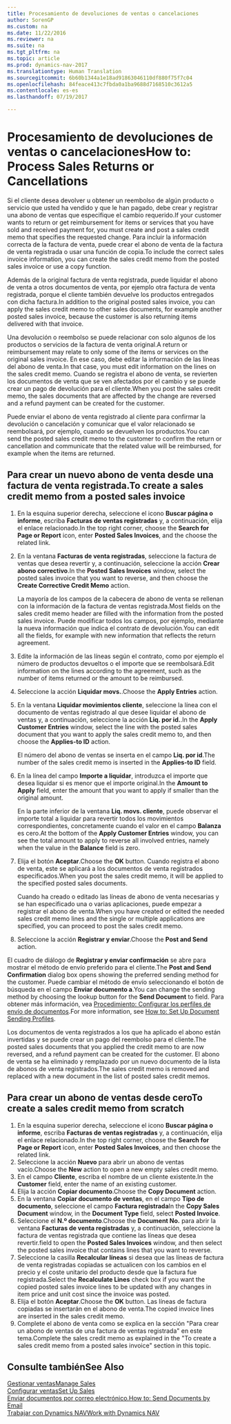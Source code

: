 ```yaml
---
title: Procesamiento de devoluciones de ventas o cancelaciones
author: SorenGP
ms.custom: na
ms.date: 11/22/2016
ms.reviewer: na
ms.suite: na
ms.tgt_pltfrm: na
ms.topic: article
ms.prod: dynamics-nav-2017
ms.translationtype: Human Translation
ms.sourcegitcommit: 6b60b1344a1e18ad91863046110df880f75f7c04
ms.openlocfilehash: 84feace413c7fbda0a1ba9688d7168510c3612a5
ms.contentlocale: es-es
ms.lasthandoff: 07/19/2017

---
```


# <a name="how-to-process-sales-returns-or-cancellations"></a><span data-ttu-id="64285-102">Procesamiento de devoluciones de ventas o cancelaciones</span><span class="sxs-lookup"><span data-stu-id="64285-102">How to: Process Sales Returns or Cancellations</span></span>
<span data-ttu-id="64285-103">Si el cliente desea devolver u obtener un reembolso de algún producto o servicio que usted ha vendido y que le han pagado, debe crear y registrar una abono de ventas que especifique el cambio requerido.</span><span class="sxs-lookup"><span data-stu-id="64285-103">If your customer wants to return or get reimbursement for items or services that you have sold and received payment for, you must create and post a sales credit memo that specifies the requested change.</span></span> <span data-ttu-id="64285-104">Para incluir la información correcta de la factura de venta, puede crear el abono de venta de la factura de venta registrada o usar una función de copia.</span><span class="sxs-lookup"><span data-stu-id="64285-104">To include the correct sales invoice information, you can create the sales credit memo from the posted sales invoice or use a copy function.</span></span>

<span data-ttu-id="64285-105">Además de la original factura de venta registrada, puede liquidar el abono de venta a otros documentos de venta, por ejemplo otra factura de venta registrada, porque el cliente también devuelve los productos entregados con dicha factura.</span><span class="sxs-lookup"><span data-stu-id="64285-105">In addition to the original posted sales invoice, you can apply the sales credit memo to other sales documents, for example another posted sales invoice, because the customer is also returning items delivered with that invoice.</span></span>

<span data-ttu-id="64285-106">Una devolución o reembolso se puede relacionar con solo algunos de los productos o servicios de la factura de venta original.</span><span class="sxs-lookup"><span data-stu-id="64285-106">A return or reimbursement may relate to only some of the items or services on the original sales invoice.</span></span> <span data-ttu-id="64285-107">En ese caso, debe editar la información de las líneas del abono de venta.</span><span class="sxs-lookup"><span data-stu-id="64285-107">In that case, you must edit information on the lines on the sales credit memo.</span></span> <span data-ttu-id="64285-108">Cuando se registra el abono de venta, se revierten los documentos de venta que se ven afectados por el cambio y se puede crear un pago de devolución para el cliente.</span><span class="sxs-lookup"><span data-stu-id="64285-108">When you post the sales credit memo, the sales documents that are affected by the change are reversed and a refund payment can be created for the customer.</span></span>

<span data-ttu-id="64285-109">Puede enviar el abono de venta registrado al cliente para confirmar la devolución o cancelación y comunicar que el valor relacionado se reembolsará, por ejemplo, cuando se devuelven los productos.</span><span class="sxs-lookup"><span data-stu-id="64285-109">You can send the posted sales credit memo to the customer to confirm the return or cancellation and communicate that the related value will be reimbursed, for example when the items are returned.</span></span>

## <a name="to-create-a-sales-credit-memo-from-a-posted-sales-invoice"></a><span data-ttu-id="64285-110">Para crear un nuevo abono de venta desde una factura de venta registrada.</span><span class="sxs-lookup"><span data-stu-id="64285-110">To create a sales credit memo from a posted sales invoice</span></span>
1. <span data-ttu-id="64285-111">En la esquina superior derecha, seleccione el icono **Buscar página o informe**, escriba **Facturas de ventas registradas** y, a continuación, elija el enlace relacionado.</span><span class="sxs-lookup"><span data-stu-id="64285-111">In the top right corner, choose the **Search for Page or Report** icon, enter **Posted Sales Invoices**, and the choose the related link.</span></span>  
2. <span data-ttu-id="64285-112">En la ventana **Facturas de venta registradas**, seleccione la factura de ventas que desea revertir y, a continuación, seleccione la acción **Crear abono correctivo**.</span><span class="sxs-lookup"><span data-stu-id="64285-112">In the **Posted Sales Invoices** window, select the posted sales invoice that you want to reverse, and then choose the **Create Corrective Credit Memo** action.</span></span>

    <span data-ttu-id="64285-113">La mayoría de los campos de la cabecera de abono de venta se rellenan con la información de la factura de ventas registrada.</span><span class="sxs-lookup"><span data-stu-id="64285-113">Most fields on the sales credit memo header are filled with the information from the posted sales invoice.</span></span> <span data-ttu-id="64285-114">Puede modificar todos los campos, por ejemplo, mediante la nueva información que indica el contrato de devolución.</span><span class="sxs-lookup"><span data-stu-id="64285-114">You can edit all the fields, for example with new information that reflects the return agreement.</span></span>
3. <span data-ttu-id="64285-115">Edite la información de las líneas según el contrato, como por ejemplo el número de productos devueltos o el importe que se reembolsará.</span><span class="sxs-lookup"><span data-stu-id="64285-115">Edit information on the lines according to the agreement, such as the number of items returned or the amount to be reimbursed.</span></span>
4. <span data-ttu-id="64285-116">Seleccione la acción **Liquidar movs.**.</span><span class="sxs-lookup"><span data-stu-id="64285-116">Choose the **Apply Entries** action.</span></span>
5. <span data-ttu-id="64285-117">En la ventana **Liquidar movimientos cliente**, seleccione la línea con el documento de ventas registrado al que desee liquidar el abono de ventas y, a continuación, seleccione la acción **Liq. por id.**.</span><span class="sxs-lookup"><span data-stu-id="64285-117">In the **Apply Customer Entries** window, select the line with the posted sales document that you want to apply the sales credit memo to, and then choose the **Applies-to ID** action.</span></span>

    <span data-ttu-id="64285-118">El número del abono de ventas se inserta en el campo **Liq. por id**.</span><span class="sxs-lookup"><span data-stu-id="64285-118">The number of the sales credit memo is inserted in the **Applies-to ID** field.</span></span>  
6. <span data-ttu-id="64285-119">En la línea del campo **Importe a liquidar**, introduzca el importe que desea liquidar si es menor que el importe original.</span><span class="sxs-lookup"><span data-stu-id="64285-119">In the **Amount to Apply** field, enter the amount that you want to apply if smaller than the original amount.</span></span>

    <span data-ttu-id="64285-120">En la parte inferior de la ventana **Liq. movs. cliente**, puede observar el importe total a liquidar para revertir todos los movimientos correspondientes, concretamente cuando el valor en el campo **Balanza** es cero.</span><span class="sxs-lookup"><span data-stu-id="64285-120">At the bottom of the **Apply Customer Entries** window, you can see the total amount to apply to reverse all involved entries, namely when the value in the **Balance** field is zero.</span></span>  
7. <span data-ttu-id="64285-121">Elija el botón **Aceptar**.</span><span class="sxs-lookup"><span data-stu-id="64285-121">Choose the **OK** button.</span></span> <span data-ttu-id="64285-122">Cuando registra el abono de venta, este se aplicará a los documentos de venta registrados especificados.</span><span class="sxs-lookup"><span data-stu-id="64285-122">When you post the sales credit memo, it will be applied to the specified posted sales documents.</span></span>

    <span data-ttu-id="64285-123">Cuando ha creado o editado las líneas de abono de venta necesarias y se han especificado una o varias aplicaciones, puede empezar a registrar el abono de venta.</span><span class="sxs-lookup"><span data-stu-id="64285-123">When you have created or edited the needed sales credit memo lines and the single or multiple applications are specified, you can proceed to post the sales credit memo.</span></span>
8. <span data-ttu-id="64285-124">Seleccione la acción **Registrar y enviar**.</span><span class="sxs-lookup"><span data-stu-id="64285-124">Choose the **Post and Send** action.</span></span>

<span data-ttu-id="64285-125">El cuadro de diálogo de **Registrar y enviar confirmación** se abre para mostrar el método de envío preferido para el cliente.</span><span class="sxs-lookup"><span data-stu-id="64285-125">The **Post and Send Confirmation** dialog box opens showing the preferred sending method for the customer.</span></span> <span data-ttu-id="64285-126">Puede cambiar el método de envío seleccionando el botón de búsqueda en el campo **Enviar documento a**.</span><span class="sxs-lookup"><span data-stu-id="64285-126">You can change the sending method by choosing the lookup button for the **Send Document** to field.</span></span> <span data-ttu-id="64285-127">Para obtener más información, vea [Procedimiento: Configurar los perfiles de envío de documentos](sales-how-setup-document-send-profiles.md).</span><span class="sxs-lookup"><span data-stu-id="64285-127">For more information, see [How to: Set Up Document Sending Profiles](sales-how-setup-document-send-profiles.md).</span></span>

<span data-ttu-id="64285-128">Los documentos de venta registrados a los que ha aplicado el abono están invertidas y se puede crear un pago del reembolso para el cliente.</span><span class="sxs-lookup"><span data-stu-id="64285-128">The posted sales documents that you applied the credit memo to are now reversed, and a refund payment can be created for the customer.</span></span> <span data-ttu-id="64285-129">El abono de venta se ha eliminado y remplazado por un nuevo documento de la lista de abonos de venta registrados.</span><span class="sxs-lookup"><span data-stu-id="64285-129">The sales credit memo is removed and replaced with a new document in the list of posted sales credit memos.</span></span>

## <a name="to-create-a-sales-credit-memo-from-scratch"></a><span data-ttu-id="64285-130">Para crear un abono de ventas desde cero</span><span class="sxs-lookup"><span data-stu-id="64285-130">To create a sales credit memo from scratch</span></span>
1. <span data-ttu-id="64285-131">En la esquina superior derecha, seleccione el icono **Buscar página o informe**, escriba **Facturas de ventas registradas** y, a continuación, elija el enlace relacionado.</span><span class="sxs-lookup"><span data-stu-id="64285-131">In the top right corner, choose the **Search for Page or Report** icon, enter **Posted Sales Invoices**, and then choose the related link.</span></span>
2. <span data-ttu-id="64285-132">Seleccione la acción **Nuevo** para abrir un abono de ventas vacío.</span><span class="sxs-lookup"><span data-stu-id="64285-132">Choose the **New** action to open a new empty sales credit memo.</span></span>
3. <span data-ttu-id="64285-133">En el campo **Cliente**, escriba el nombre de un cliente existente.</span><span class="sxs-lookup"><span data-stu-id="64285-133">In the **Customer** field, enter the name of an existing customer.</span></span>
4. <span data-ttu-id="64285-134">Elija la acción **Copiar documento**.</span><span class="sxs-lookup"><span data-stu-id="64285-134">Choose the **Copy Document** action.</span></span>
5. <span data-ttu-id="64285-135">En la ventana **Copiar documento de ventas**, en el campo **Tipo de documento**, seleccione el campo **Factura registrada**</span><span class="sxs-lookup"><span data-stu-id="64285-135">In the **Copy Sales Document** window, in the **Document Type** field, select **Posted Invoice**.</span></span>
6. <span data-ttu-id="64285-136">Seleccione el **N.º documento**.</span><span class="sxs-lookup"><span data-stu-id="64285-136">Choose the **Document No.**</span></span> <span data-ttu-id="64285-137">para abrir la ventana **Facturas de venta registradas** y, a continuación, seleccione la factura de ventas registrada que contiene las líneas que desea revertir.</span><span class="sxs-lookup"><span data-stu-id="64285-137">field to open the **Posted Sales Invoices** window, and then select the posted sales invoice that contains lines that you want to reverse.</span></span>
7. <span data-ttu-id="64285-138">Seleccione la casilla **Recalcular líneas** si desea que las líneas de factura de venta registradas copiadas se actualicen con los cambios en el precio y el coste unitario del producto desde que la factura fue registrada.</span><span class="sxs-lookup"><span data-stu-id="64285-138">Select the **Recalculate Lines** check box if you want the copied posted sales invoice lines to be updated with any changes in item price and unit cost since the invoice was posted.</span></span>
8. <span data-ttu-id="64285-139">Elija el botón **Aceptar**.</span><span class="sxs-lookup"><span data-stu-id="64285-139">Choose the **OK** button.</span></span> <span data-ttu-id="64285-140">Las líneas de factura copiadas se insertarán en el abono de venta.</span><span class="sxs-lookup"><span data-stu-id="64285-140">The copied invoice lines are inserted in the sales credit memo.</span></span>
9. <span data-ttu-id="64285-141">Complete el abono de venta como se explica en la sección "Para crear un abono de ventas de una factura de ventas registrada" en este tema.</span><span class="sxs-lookup"><span data-stu-id="64285-141">Complete the sales credit memo as explained in the "To create a sales credit memo from a posted sales invoice" section in this topic.</span></span>

## <a name="see-also"></a><span data-ttu-id="64285-142">Consulte también</span><span class="sxs-lookup"><span data-stu-id="64285-142">See Also</span></span>  
[<span data-ttu-id="64285-143">Gestionar ventas</span><span class="sxs-lookup"><span data-stu-id="64285-143">Manage Sales</span></span>](sales-manage-sales.md)  
[<span data-ttu-id="64285-144">Configurar ventas</span><span class="sxs-lookup"><span data-stu-id="64285-144">Set Up Sales</span></span>](sales-setup-sales.md)  
[<span data-ttu-id="64285-145">Enviar documentos por correo electrónico.</span><span class="sxs-lookup"><span data-stu-id="64285-145">How to: Send Documents by Email</span></span>](ui-how-send-documents-email.md)  
[<span data-ttu-id="64285-146">Trabajar con Dynamics NAV</span><span class="sxs-lookup"><span data-stu-id="64285-146">Work with Dynamics NAV</span></span>](ui-work-product.md)

